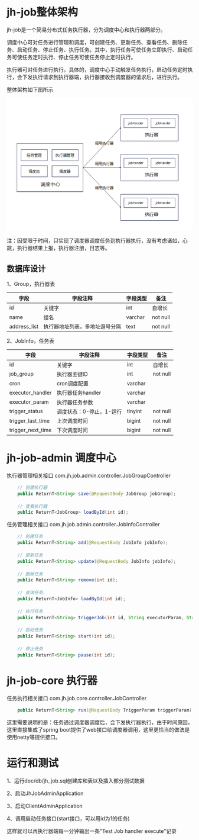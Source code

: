 # jh-job整体架构

jh-job是一个简易分布式任务执行器，分为调度中心和执行器两部分。

调度中心可对任务进行管理和调度，可创建任务、更新任务、查看任务、删除任务、启动任务、停止任务、执行任务。其中，执行任务可使任务立即执行、启动任务可使任务定时执行、停止任务可使任务停止定时执行。

执行器可对任务进行执行。具体的，调度中心手动触发任务执行，启动任务定时执行，会下发执行请求到执行器端，执行器接收到调度器的请求后，进行执行。

整体架构如下图所示

![jm-job架构](https://github.com/johnhec/jh-job/blob/main/jh-job%E6%9E%B6%E6%9E%84%E5%9B%BE.png)

注：因受限于时间，只实现了调度器调度任务到执行器执行，没有考虑诸如，心跳，执行器结果上报，执行器注册，日志等。

## 数据库设计
1、Group，执行器表

| 字段 | 字段注释 | 字段类型 | 备注         |
| ---- | -------- | -------- | ------------ |
| id   | 关键字   | int   | 自增长       |
| name | 组名     | varchar  |   not null      |
| address_list | 执行器地址列表，多地址逗号分隔     | text  |     not null     |

2、JobInfo，任务表

| 字段    | 字段注释     | 字段类型 | 备注            |
| ------- | ------------ | -------- | --------------- |
| id      | 关键字       | int   | 自增长          |
| job_group      | 执行器主键ID   | int  | not null        |
| cron    | cron调度配置   | varchar  |                 |
| executor_handler | 执行器任务handler | varchar      |  |
| executor_param | 执行器任务参数     | varchar   |                 |
| trigger_status    | 调度状态：0-停止，1-运行   | tinyint  |    not null     |
| trigger_last_time | 上次调度时间 | bigint      | not null |
| trigger_next_time | 下次调度时间     | bigint   | not null        |

# jh-job-admin 调度中心

执行器管理相关接口
com.jh.job.admin.controller.JobGroupController

```java
    // 创建执行器
    public ReturnT<String> save(@RequestBody JobGroup jobGroup);

    // 查看执行器
    public ReturnT<JobGroup> loadById(int id);
```
任务管理相关接口
com.jh.job.admin.controller.JobInfoController
```java
    // 创建任务
    public ReturnT<String> add(@RequestBody JobInfo jobInfo);
    
    // 更新任务
    public ReturnT<String> update(@RequestBody JobInfo jobInfo);
    
    // 删除任务
    public ReturnT<String> remove(int id);
    
    // 查询任务.
    public ReturnT<JobInfo> loadById(int id);
    
    // 执行任务
    public ReturnT<String> triggerJob(int id, String executorParam, String addressList);
    
    // 启动任务
    public ReturnT<String> start(int id);
    
    // 停止任务
    public ReturnT<String> pause(int id);
```

# jh-job-core 执行器
任务执行相关接口
com.jh.job.core.controller.JobController

```java
    public ReturnT<String> run(@RequestBody TriggerParam triggerParam)
```
这里需要说明的是：任务通过调度器调度后，会下发执行器执行，由于时间原因，这里直接集成了spring boot提供了web接口给调度器调用，这里更恰当的做法是使用netty等提供接口。

# 运行和测试
1、运行doc/db/jh_job.sql创建库和表以及插入部分测试数据

2、启动JhJobAdminApplication

3、启动ClientAdminApplication

4、调用启动任务接口(start接口，可以用id为1的任务)

这样就可以再执行器端每一分钟输出一条"Test Job handler execute"记录